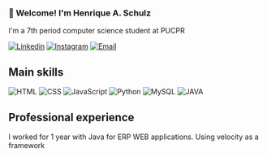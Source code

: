 ### 🤙 Welcome! I'm Henrique A. Schulz

<p>
I'm a 7th period computer science student at PUCPR
</p>

[![Linkedin](https://img.shields.io/badge/LinkedIn-0077B5?style=for-the-badge&logo=linkedin&logoColor=white)](https://www.linkedin.com/in/henrique-a-schulz-1007a4208/)
[![Instagram](https://img.shields.io/badge/Instagram-E4405F?style=for-the-badge&logo=instagram&logoColor=white)](https://www.instagram.com/henriqueaschulz/)
[![Email](https://img.shields.io/badge/Gmail-D14836?style=for-the-badge&logo=gmail&logoColor=white)](mailto:quiqueanderleschulz2@gmail.com)

## Main skills
![HTML](https://img.shields.io/badge/HTML5-E34F26?style=for-the-badge&logo=html5&logoColor=white)
![CSS](https://img.shields.io/badge/CSS3-1572B6?style=for-the-badge&logo=css3&logoColor=white)
![JavaScript](https://img.shields.io/badge/JavaScript-F7DF1E?style=for-the-badge&logo=javascript&logoColor=black)
![Python](https://img.shields.io/badge/Python-14354C?style=for-the-badge&logo=python&logoColor=white)
![MySQL](https://img.shields.io/badge/MySQL-00000F?style=for-the-badge&logo=mysql&logoColor=white)
![JAVA](https://img.shields.io/badge/Java-ED8B00?style=for-the-badge&logo=openjdk&logoColor=white)

## Professional experience
<p>
I worked for 1 year with Java for ERP WEB applications. Using velocity as a framework
</p>
